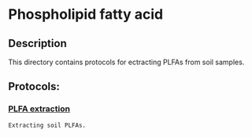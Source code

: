 # Phospholipid fatty acid

## Description
This directory contains protocols for ectracting PLFAs from soil samples.

## Protocols:
### [PLFA extraction](./PLFA_extraction.md.md)
	Extracting soil PLFAs. 
